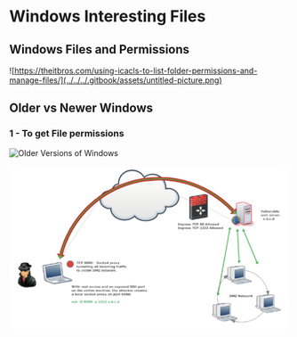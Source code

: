 # Windows Interesting Files

## Windows Files and Permissions

![https://theitbros.com/using-icacls-to-list-folder-permissions-and-manage-files/](../../../.gitbook/assets/untitled-picture.png)



## Older vs Newer Windows

### 1 - To get File permissions

![Older Versions of Windows](../../../.gitbook/assets/fp.png)

![newer versions of Windows](../../../.gitbook/assets/image%20%2854%29.png)

